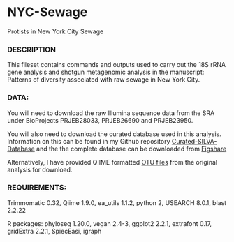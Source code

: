# NYC-Sewage
Protists in New York City Sewage


### DESCRIPTION

This fileset contains commands and outputs used to carry out the 18S rRNA gene analysis and shotgun metagenomic analysis in the manuscript: Patterns of diversity associated with raw sewage in New York City.


### DATA:

You will need to download the raw Illumina sequence data from the SRA under BioProjects PRJEB28033, PRJEB26690 and PRJEB23950.

You will also need to download the curated database used in this analysis.
Information on this can be found in my Github repository [Curated-SILVA-Database][github_database] and the the complete database can be downloaded from [Figshare][Database]

Alternatively, I have provided QIIME formatted [OTU files](/Data) from the original analysis for download.


### REQUIREMENTS:

Trimmomatic 0.32, Qiime 1.9.0, ea_utils 1.1.2, python 2, USEARCH 8.0.1, blast 2.2.22

R packages: phyloseq 1.20.0, vegan 2.4-3, ggplot2 2.2.1, extrafont 0.17, gridExtra 2.2.1, SpiecEasi, igraph


[github_database]: https://github.com/jmmaritz/Curated-SILVA-Database
[Database]: https://doi.org/10.6084/m9.figshare.3114850.v1
